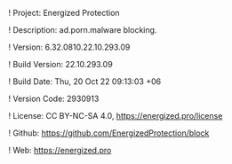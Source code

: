 ! Project: Energized Protection

! Description: ad.porn.malware blocking.

! Version: 6.32.0810.22.10.293.09

! Build Version: 22.10.293.09

! Build Date: Thu, 20 Oct 22 09:13:03 +06

! Version Code: 2930913

! License: CC BY-NC-SA 4.0, https://energized.pro/license

! Github: https://github.com/EnergizedProtection/block

! Web: https://energized.pro

